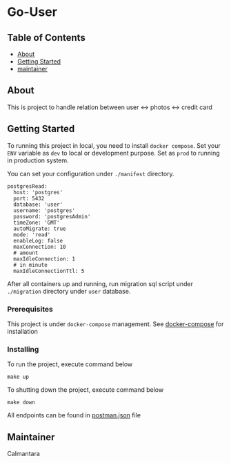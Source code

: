 # Go-User

## Table of Contents

- [About](#about)
- [Getting Started](#getting_started)
- [maintainer](#maintainer)

## About <a name = "about"></a>

This is project to handle relation between 
user <-> photos <-> credit card

## Getting Started <a name = "getting_started"></a>

To running this project in local, you need to install `docker compose`.
Set your `ENV` variable as `dev` to local or development purpose. Set as `prod` to running in production system.

You can set your configuration under `./manifest` directory.
```
postgresRead:
  host: 'postgres'
  port: 5432
  database: 'user'
  username: 'postgres'
  password: 'postgresAdmin'
  timeZone: 'GMT'
  autoMigrate: true
  mode: 'read'
  enableLog: false
  maxConnection: 10
  # amount
  maxIdleConnection: 1
  # in minute
  maxIdleConnectionTtl: 5 
```

After all containers up and running, run migration sql script under `./migration` directory under `user` database.

### Prerequisites

This project is under `docker-compose` management.
See [docker-compose](https://docs.docker.com/compose/install/) for installation


### Installing

To run the project, execute command below

```
make up
```

To shutting down the project, execute command below

```
make down
```

All endpoints can be found in [postman.json](./postman.json) file

## Maintainer <a name = "maintainer"></a>

Calmantara
